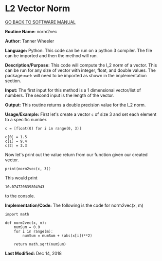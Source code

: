 # L2 Vector Norm

[GO BACK TO SOFTWARE MANUAL](https://tannerwheeler.github.io/math4610/softwareManual/softwareManual)

**Routine Name:** norm2vec

**Author:** Tanner Wheeler

**Language:** Python. This code can be run on a python 3 compiler. The file can be imported and then the method will run.

**Description/Purpose:** This code will compute the l_2 norm of a vector. This can be run for any size of vector with integer, float, and double values.  The package `math` will need to be imported as shown in the implementation section.

**Input:** The first input for this method is a 1 dimensional vector/list of numbers.  The second input is the length of the vector.

**Output:** This routine returns a double precision value for the l_2 norm.

**Usage/Example:**
First let's create a vector `c` of size 3 and set each element to a specific number.
```
c = [float(0) for i in range(0, 3)]

c[0] = 1.5
c[1] = 9.4
c[2] = 3.3
```
Now let's print out the value return from our function given our created vector.
```
print(norm2vec(c, 3))
```
This would print
```
10.074720839804943
```
to the console.

**Implementation/Code:** The following is the code for norm2vec(x, m)
```
import math

def norm2vec(x, m):
    numSum = 0.0
    for i in range(m):
        numSum = numSum + (abs(x[i])**2)
    
    return math.sqrt(numSum)
```

**Last Modified:** Dec 14, 2018

